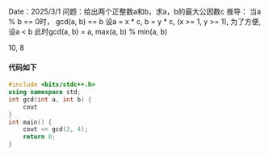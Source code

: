 
###
Date：2025/3/1
问题：给出两个正整数a和b，求a，b的最大公因数c
推导：
当a % b == 0时， gcd(a, b) == b
设a = x * c, b = y * c, (x >= 1, y >= 1), 为了方便, 设a < b
此时gcd(a, b) = a, max(a, b) % min(a, b)

10, 8


#### 代码如下
```C++
#include <bits/stdc++.h>
using namespace std;
int gcd(int a, int b) { 
    cout 
}
int main() {
    cout << gcd(3, 4);
    return 0;
}
```